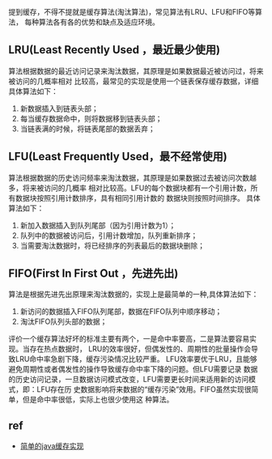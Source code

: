 提到缓存，不得不提就是缓存算法(淘汰算法)，常见算法有LRU、LFU和FIFO等算法，
每种算法各有各的优势和缺点及适应环境。

## LRU(Least Recently Used ，最近最少使用)
算法根据数据的最近访问记录来淘汰数据，其原理是如果数据最近被访问过，将来被访问的几概率相对
比较高，最常见的实现是使用一个链表保存缓存数据，详细具体算法如下：
1. 新数据插入到链表头部；
2. 每当缓存数据命中，则将数据移到链表头部；
3. 当链表满的时候，将链表尾部的数据丢弃；


## LFU(Least Frequently Used，最不经常使用)
算法根据数据的历史访问频率来淘汰数据，其原理是如果数据过去被访问次数越多，将来被访问的几概率
相对比较高。LFU的每个数据块都有一个引用计数，所有数据块按照引用计数排序，具有相同引用计数的
数据块则按照时间排序。
具体算法如下：
1. 新加入数据插入到队列尾部（因为引用计数为1）；
2. 队列中的数据被访问后，引用计数增加，队列重新排序；
3. 当需要淘汰数据时，将已经排序的列表最后的数据块删除；


## FIFO(First In First Out ，先进先出)
算法是根据先进先出原理来淘汰数据的，实现上是最简单的一种,具体算法如下：
1. 新访问的数据插入FIFO队列尾部，数据在FIFO队列中顺序移动；
2. 淘汰FIFO队列头部的数据；


评价一个缓存算法好坏的标准主要有两个，一是命中率要高，二是算法要容易实现。当存在热点数据时，
LRU的效率很好，但偶发性的、周期性的批量操作会导致LRU命中率急剧下降，缓存污染情况比较严重。
LFU效率要优于LRU，且能够避免周期性或者偶发性的操作导致缓存命中率下降的问题。但LFU需要记录
数据的历史访问记录，一旦数据访问模式改变，LFU需要更长时间来适用新的访问模式，即：LFU存在历
史数据影响将来数据的“缓存污染”效用。FIFO虽然实现很简单，但是命中率很低，实际上也很少使用这
种算法。

## ref
- [简单的java缓存实现](https://my.oschina.net/u/866190/blog/188712)